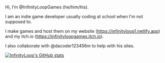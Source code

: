 Hi, I’m @InfinityLoopGames (he/him/his).

I am an indie game developer usually coding at school when I'm not supposed to.

I make games and host them on my website (https://infinityloop1.netlify.app) and my itch.io (https://infinityloopgames.itch.io).

I also collaborate with @dacoder123456m to help with his sites.

[![InfinityLoop's GitHub stats](https://github-readme-stats.vercel.app/api?username=InfinityLoopGames)](https://github.com/anuraghazra/github-readme-stats)


<!---
InfinityLoopGames/InfinityLoopGames is a ✨ special ✨ repository because its `README.md` (this file) appears on your GitHub profile.
You can click the Preview link to take a look at your changes.
--->
